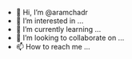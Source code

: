 - 👋 Hi, I’m @aramchadr
- 👀 I’m interested in ...
- 🌱 I’m currently learning ...
- 💞️ I’m looking to collaborate on ...
- 📫 How to reach me ...

<!---
aramchadr/aramchadr is a ✨ special ✨ repository because its `README.md` (this file) appears on your GitHub profile.
You can click the Preview link to take a look at your changes.
--->
